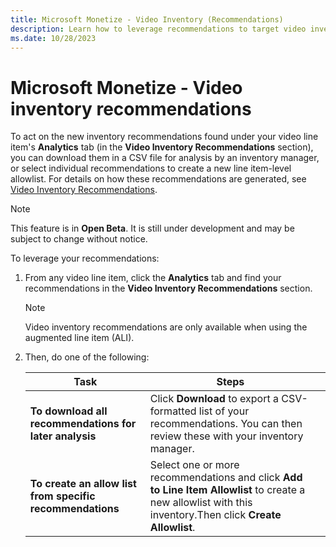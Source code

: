 ```yaml
---
title: Microsoft Monetize - Video Inventory (Recommendations)
description: Learn how to leverage recommendations to target video inventory.
ms.date: 10/28/2023
---
```



# Microsoft Monetize - Video inventory recommendations

To act on the new inventory recommendations found under your video line
item's **Analytics** tab (in the
**Video Inventory Recommendations**
section), you can download them in a CSV file for analysis by an
inventory manager, or select individual recommendations to create a new
line item-level allowlist. For details on how these recommendations are
generated, see [Video Inventory Recommendations](video-inventory-recommendations.md).

> [!NOTE]
> This feature is in **Open Beta**. It is still under development and may be subject to change without notice.

To leverage your recommendations:

1. From any video line item, click the **Analytics** tab and find your
    recommendations in the **Video Inventory
    Recommendations** section.

    > [!NOTE]
    > Video inventory recommendations are only available when using the augmented line item (ALI).

1. Then, do one of the following:

   | Task | Steps |  |
   |---|---|---|
   | **To download all recommendations for later analysis** | Click **Download** to export a CSV-formatted list of your recommendations. You can then review these with your inventory manager. |  |
   | **To create an allow list from specific recommendations** | Select one or more recommendations and click **Add to Line Item Allowlist** to create a new allowlist with this inventory.Then click **Create Allowlist**.|  |
   